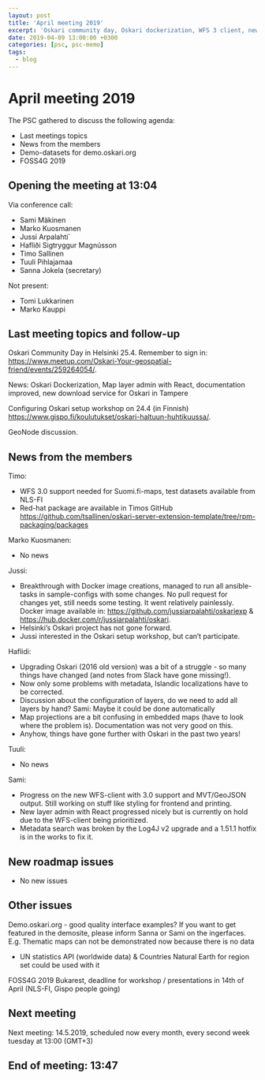 ```yaml
---
layout: post
title: 'April meeting 2019'
excerpt: 'Oskari community day, Oskari dockerization, WFS 3 client, news'
date: 2019-04-09 13:00:00 +0300
categories: [psc, psc-memo]
tags:
  - blog
---
```


# April meeting 2019

The PSC gathered to discuss the following agenda:

- Last meetings topics
- News from the members
- Demo-datasets for demo.oskari.org
- FOSS4G 2019

## Opening the meeting at 13:04

Via conference call:

- Sami Mäkinen
- Marko Kuosmanen
- Jussi Arpalahti´
- Hafliði Sigtryggur Magnússon
- Timo Sallinen
- Tuuli Pihlajamaa
- Sanna Jokela (secretary)

Not present:

- Tomi Lukkarinen
- Marko Kauppi

## Last meeting topics and follow-up

Oskari Community Day in Helsinki 25.4. Remember to sign in: https://www.meetup.com/Oskari-Your-geospatial-friend/events/259264054/.

News: Oskari Dockerization, Map layer admin with React, documentation improved, new download service for Oskari in Tampere

Configuring Oskari setup workshop on 24.4 (in Finnish) https://www.gispo.fi/koulutukset/oskari-haltuun-huhtikuussa/.

GeoNode discussion.

## News from the members

Timo:

- WFS 3.0 support needed for Suomi.fi-maps, test datasets available from NLS-FI
- Red-hat package are available in Timos GitHub https://github.com/tsallinen/oskari-server-extension-template/tree/rpm-packaging/packages

Marko Kuosmanen:

- No news

Jussi:

- Breakthrough with Docker image creations, managed to run all ansible-tasks in sample-configs with some changes. No pull request for changes yet, still needs some testing. It went relatively painlessly. Docker image available in: https://github.com/jussiarpalahti/oskariexp & https://hub.docker.com/r/jussiarpalahti/oskari.
- Helsinki’s Oskari project has not gone forward.
- Jussi interested in the Oskari setup workshop, but can’t participate.

Haflidi:

- Upgrading Oskari (2016 old version) was a bit of a struggle - so many things have changed (and notes from Slack have gone missing!).
- Now only some problems with metadata, Islandic localizations have to be corrected.
- Discussion about the configuration of layers, do we need to add all layers by hand? Sami: Maybe it could be done automatically
- Map projections are a bit confusing in embedded maps (have to look where the problem is). Documentation was not very good on this.
- Anyhow, things have gone further with Oskari in the past two years!

Tuuli:

- No news

Sami:

- Progress on the new WFS-client with 3.0 support and MVT/GeoJSON output. Still working on stuff like styling for frontend and printing.
- New layer admin with React progressed nicely but is currently on hold due to the WFS-client being prioritized.
- Metadata search was broken by the Log4J v2 upgrade and a 1.51.1 hotfix is in the works to fix it.

## New roadmap issues

- No new issues

## Other issues

Demo.oskari.org - good quality interface examples? If you want to get featured in the demosite, please inform Sanna or Sami on the ingerfaces. E.g. Thematic maps can not be demonstrated now because there is no data

- UN statistics API (worldwide data) & Countries Natural Earth for region set could be used with it

FOSS4G 2019 Bukarest, deadline for workshop / presentations in 14th of April (NLS-FI, Gispo people going)

## Next meeting

Next meeting: 14.5.2019, scheduled now every month, every second week tuesday at 13:00 (GMT+3)

## End of meeting: 13:47

